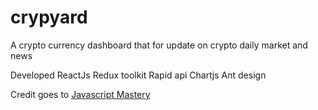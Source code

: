 # crypyard

A crypto currency dashboard that for update on crypto daily market and news

Developed
ReactJs
Redux toolkit
Rapid api
Chartjs
Ant design

Credit goes to [Javascript Mastery](https://www.youtube.com/@javascriptmastery)
